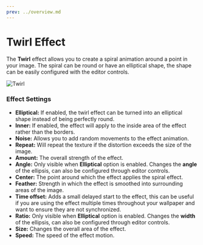 ```yaml
---
prev: ../overview.md
---
```

# Twirl Effect

The **Twirl** effect allows you to create a spiral animation around a point in your image. The spiral can be round or have an elliptical shape, the shape can be easily configured with the editor controls.

![Twirl](/wallpaper-engine-docs/img/effects/Twirl.gif)

### Effect Settings

* **Elliptical:** If enabled, the twirl effect can be turned into an elliptical shape instead of being perfectly round.
* **Inner:** If enabled, the effect will apply to the inside area of the effect rather than the borders.
* **Noise:** Allows you to add random movements to the effect animation.
* **Repeat:** Will repeat the texture if the distortion exceeds the size of the image.
* **Amount:** The overall strength of the effect.
* **Angle:** Only visible when **Elliptical** option is enabled. Changes the **angle** of the ellipsis, can also be configured through editor controls.
* **Center:** The point around which the effect applies the spiral effect.
* **Feather:** Strength in which the effect is smoothed into surrounding areas of the image.
* **Time offset:** Adds a small delayed start to the effect, this can be useful if you are using the effect multiple times throughout your wallpaper and want to ensure they are not synchronized.
* **Ratio:** Only visible when **Elliptical** option is enabled. Changes the **width** of the ellipsis, can also be configured through editor controls.
* **Size:** Changes the overall area of the effect.
* **Speed:** The speed of the effect motion.